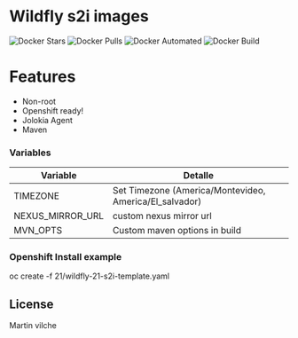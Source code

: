 # Wildfly s2i images 

![Docker Stars](https://img.shields.io/docker/stars/mvilche/wildfly-s2i.svg)
![Docker Pulls](https://img.shields.io/docker/pulls/mvilche/wildfly-s2i.svg)
![Docker Automated](https://img.shields.io/docker/cloud/automated/mvilche/wildfly-s2i)
![Docker Build](https://img.shields.io/docker/cloud/build/mvilche/wildfly-s2i)


# Features

- Non-root
- Openshift ready!
- Jolokia Agent
- Maven

### Variables


| Variable | Detalle |
| ------ | ------ |
| TIMEZONE | Set Timezone (America/Montevideo, America/El_salvador) |
| NEXUS_MIRROR_URL | custom nexus mirror url |
| MVN_OPTS | Custom maven options in build |



### Openshift Install example

oc create -f 21/wildfly-21-s2i-template.yaml

License
----

Martin vilche
